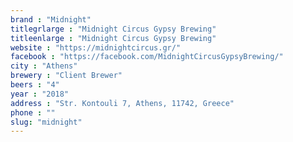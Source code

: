 ```yaml
---
brand : "Midnight"
titlegrlarge : "Midnight Circus Gypsy Brewing"
titleenlarge : "Midnight Circus Gypsy Brewing"
website : "https://midnightcircus.gr/"
facebook : "https://facebook.com/MidnightCircusGypsyBrewing/"
city : "Athens"
brewery : "Client Brewer"
beers : "4"
year : "2018"
address : "Str. Kontouli 7, Athens, 11742, Greece"
phone : ""
slug: "midnight"
---
```

